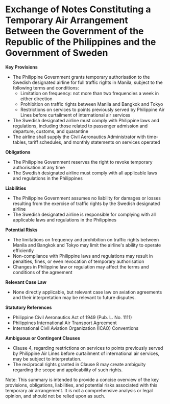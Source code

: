 **Exchange of Notes Constituting a Temporary Air Arrangement Between the Government of the Republic of the Philippines and the Government of Sweden**
=====================================

**Key Provisions**

* The Philippine Government grants temporary authorisation to the Swedish designated airline for full traffic rights in Manila, subject to the following terms and conditions:
	+ Limitation on frequency: not more than two frequencies a week in either direction
	+ Prohibition on traffic rights between Manila and Bangkok and Tokyo
	+ Restrictions on services to points previously served by Philippine Air Lines before curtailment of international air services
* The Swedish designated airline must comply with Philippine laws and regulations, including those related to passenger admission and departure, customs, and quarantine
* The airline shall supply the Civil Aeronautics Administrator with time-tables, tariff schedules, and monthly statements on services operated

**Obligations**

* The Philippine Government reserves the right to revoke temporary authorisation at any time
* The Swedish designated airline must comply with all applicable laws and regulations in the Philippines

**Liabilities**

* The Philippine Government assumes no liability for damages or losses resulting from the exercise of traffic rights by the Swedish designated airline
* The Swedish designated airline is responsible for complying with all applicable laws and regulations in the Philippines

**Potential Risks**

* The limitations on frequency and prohibition on traffic rights between Manila and Bangkok and Tokyo may limit the airline's ability to operate efficiently
* Non-compliance with Philippine laws and regulations may result in penalties, fines, or even revocation of temporary authorisation
* Changes in Philippine law or regulation may affect the terms and conditions of the agreement

**Relevant Case Law**

* None directly applicable, but relevant case law on aviation agreements and their interpretation may be relevant to future disputes.

**Statutory References**

* Philippine Civil Aeronautics Act of 1949 (Pub. L. No. 1111)
* Philippines International Air Transport Agreement
* International Civil Aviation Organization (ICAO) Conventions

**Ambiguous or Contingent Clauses**

* Clause 4, regarding restrictions on services to points previously served by Philippine Air Lines before curtailment of international air services, may be subject to interpretation.
* The reciprocal rights granted in Clause 8 may create ambiguity regarding the scope and applicability of such rights.

Note: This summary is intended to provide a concise overview of the key provisions, obligations, liabilities, and potential risks associated with this temporary air arrangement. It is not a comprehensive analysis or legal opinion, and should not be relied upon as such.